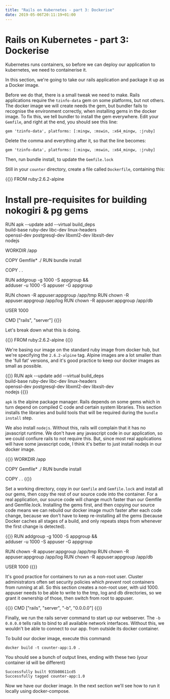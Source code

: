 ```yaml
---
title: "Rails on Kubernetes - part 3: Dockerise"
date: 2019-05-06T20:11:19+01:00
---
```


# Rails on Kubernetes - part 3: Dockerise

Kubernetes runs containers, so before we can deploy our application to kubernetes, we need to containerise it.

In this section, we're going to take our rails application and package it up as a Docker image.

Before we do that, there is a small tweak we need to make. Rails applications require the `tzinfo-data` gem on some platforms, but not others. The docker image we will create needs the gem, but bundler fails to recognise the environment correctly, when installing gems in the docker image. To fix this, we tell bundler to install the gem everywhere. Edit your `Gemfile`, and right at the end, you should see this line:

    gem 'tzinfo-data', platforms: [:mingw, :mswin, :x64_mingw, :jruby]

Delete the comma and everything after it, so that the line becomes:

    gem 'tzinfo-data', platforms: [:mingw, :mswin, :x64_mingw, :jruby]

Then, run bundle install, to update the `Gemfile.lock`

Still in your `counter` directory, create a file called `Dockerfile`, containing this:

{{<highlight docker>}}
FROM ruby:2.6.2-alpine

# Install pre-requisites for building nokogiri & pg gems
RUN apk --update add --virtual build_deps \
    build-base ruby-dev libc-dev linux-headers \
    openssl-dev postgresql-dev libxml2-dev libxslt-dev \
    nodejs

WORKDIR /app

COPY Gemfile* ./
RUN bundle install

COPY . .

RUN addgroup -g 1000 -S appgroup && \
    adduser -u 1000 -S appuser -G appgroup

RUN chown -R appuser:appgroup /app/tmp
RUN chown -R appuser:appgroup /app/log
RUN chown -R appuser:appgroup /app/db

USER 1000

CMD ["rails", "server"]
{{</highlight>}}

Let's break down what this is doing.

{{<highlight docker>}}
FROM ruby:2.6.2-alpine
{{</highlight>}}

We're basing our image on the standard ruby image from docker hub, but we're
specifying the `2.6.2-alpine` tag. Alpine images are a lot smaller than the
'full fat' versions, and it's good practice to keep our docker images as small
as possible.

{{<highlight docker>}}
RUN apk --update add --virtual build_deps \
    build-base ruby-dev libc-dev linux-headers \
    openssl-dev postgresql-dev libxml2-dev libxslt-dev \
    nodejs
{{</highlight>}}

`apk` is the alpine package manager. Rails depends on some gems which in turn
depend on compiled C code and certain system libraries. This section installs
the libraries and build tools that will be required during the `bundle install`
step.

We also install `nodejs`. Without this, rails will complain that it has no
javascript runtime. We don't have any javascript code in our application, so we
could confiure rails to not require this. But, since most real applications
will have some javascript code, I think it's better to just install nodejs in
our docker image.

{{<highlight docker>}}
WORKDIR /app

COPY Gemfile* ./
RUN bundle install

COPY . .
{{</highlight>}}

Set a working directory, copy in our `Gemfile` and `Gemfile.lock` and install all our gems, then copy the rest of our source code into the container. For a real application, our source code will change much faster than our Gemfile and Gemfile.lock. Installing the gems first, and then copying our source code means we can rebuild our docker image much faster after each code change, because we don't have to keep re-installing all the gems (because Docker caches all stages of a build, and only repeats steps from whenever the first change is detected).

{{<highlight docker>}}
RUN addgroup -g 1000 -S appgroup && \
    adduser -u 1000 -S appuser -G appgroup

RUN chown -R appuser:appgroup /app/tmp
RUN chown -R appuser:appgroup /app/log
RUN chown -R appuser:appgroup /app/db

USER 1000
{{</highlight>}}

It's good practice for containers to run as a non-root user. Cluster administrators often set security policies which *prevent* root containers from running at all. So this section creates a non-root user, with uid 1000. appuser needs to be able to write to the tmp, log and db directories, so we grant it ownership of those, then switch from root to appuser.

{{<highlight docker>}}
CMD ["rails", "server", "-b", "0.0.0.0"]
{{</highlight>}}

Finally, we run the rails server command to start up our webserver. The `-b 0.0.0.0` tells rails to bind to all available network interfaces. Without this, we wouldn't be able to connect to our app. from outside its docker container.

To build our docker image, execute this command:

    docker build -t counter-app:1.0 .

You should see a bunch of output lines, ending with these two (your container id will be different)

    Successfully built 935b08611cd5
    Successfully tagged counter-app:1.0

Now we have our docker image. In the next section we'll see how to run it locally using docker-compose.


